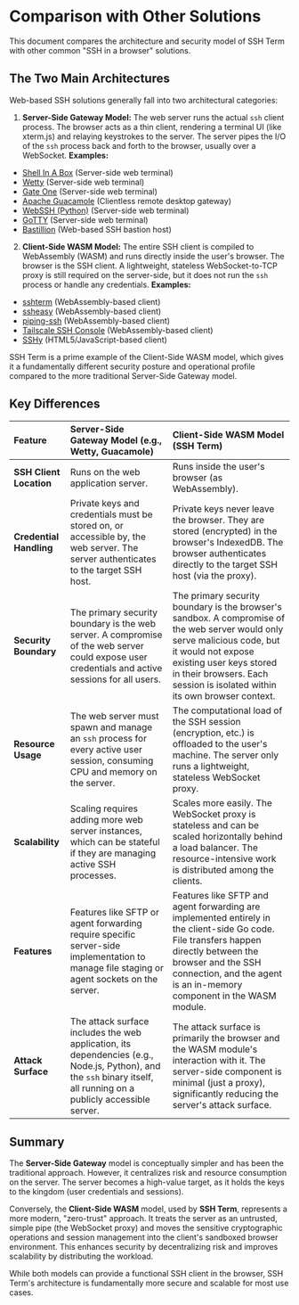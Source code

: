 # Comparison with Other Solutions

This document compares the architecture and security model of SSH Term with other common "SSH in a browser" solutions.

## The Two Main Architectures

Web-based SSH solutions generally fall into two architectural categories:

1.  **Server-Side Gateway Model:** The web server runs the actual `ssh` client process. The browser acts as a thin client, rendering a terminal UI (like xterm.js) and relaying keystrokes to the server. The server pipes the I/O of the `ssh` process back and forth to the browser, usually over a WebSocket.
    **Examples:**

*   [Shell In A Box](https://github.com/shellinabox/shellinabox) (Server-side web terminal)
*   [Wetty](https://github.com/butlerx/wetty) (Server-side web terminal)
*   [Gate One](https://github.com/liftoff/GateOne) (Server-side web terminal)
*   [Apache Guacamole](https://guacamole.apache.org/) (Clientless remote desktop gateway)
*   [WebSSH (Python)](https://github.com/huashengdun/webssh) (Server-side web terminal)
*   [GoTTY](https://github.com/yudai/gotty) (Server-side web terminal)
*   [Bastillion](https://bastillion.io/) (Web-based SSH bastion host)

2.  **Client-Side WASM Model:** The entire SSH client is compiled to WebAssembly (WASM) and runs directly inside the user's browser. The browser is the SSH client. A lightweight, stateless WebSocket-to-TCP proxy is still required on the server-side, but it does not run the `ssh` process or handle any credentials.
**Examples:**

*   [sshterm](https://github.com/c2FmZQ/sshterm) (WebAssembly-based client)
*   [ssheasy](https://github.com/hullarb/ssheasy) (WebAssembly-based client)
*   [piping-ssh](https://github.com/nwtgck/piping-ssh-web) (WebAssembly-based client)
*   [Tailscale SSH Console](https://tailscale.com/blog/ssh-console/) (WebAssembly-based client)
*   [SSHy](https://github.com/stuicey/SSHy) (HTML5/JavaScript-based client)

SSH Term is a prime example of the Client-Side WASM model, which gives it a fundamentally different security posture and operational profile compared to the more traditional Server-Side Gateway model.

## Key Differences

| Feature | Server-Side Gateway Model (e.g., Wetty, Guacamole) | Client-Side WASM Model (SSH Term) |
| :--- | :--- | :--- |
| **SSH Client Location** | Runs on the web application server. | Runs inside the user's browser (as WebAssembly). |
| **Credential Handling** | Private keys and credentials must be stored on, or accessible by, the web server. The server authenticates to the target SSH host. | Private keys never leave the browser. They are stored (encrypted) in the browser's IndexedDB. The browser authenticates directly to the target SSH host (via the proxy). |
| **Security Boundary** | The primary security boundary is the web server. A compromise of the web server could expose user credentials and active sessions for all users. | The primary security boundary is the browser's sandbox. A compromise of the web server would only serve malicious code, but it would not expose existing user keys stored in their browsers. Each session is isolated within its own browser context. |
| **Resource Usage** | The web server must spawn and manage an `ssh` process for every active user session, consuming CPU and memory on the server. | The computational load of the SSH session (encryption, etc.) is offloaded to the user's machine. The server only runs a lightweight, stateless WebSocket proxy. |
| **Scalability** | Scaling requires adding more web server instances, which can be stateful if they are managing active SSH processes. | Scales more easily. The WebSocket proxy is stateless and can be scaled horizontally behind a load balancer. The resource-intensive work is distributed among the clients. |
| **Features** | Features like SFTP or agent forwarding require specific server-side implementation to manage file staging or agent sockets on the server. | Features like SFTP and agent forwarding are implemented entirely in the client-side Go code. File transfers happen directly between the browser and the SSH connection, and the agent is an in-memory component in the WASM module. |
| **Attack Surface** | The attack surface includes the web application, its dependencies (e.g., Node.js, Python), and the `ssh` binary itself, all running on a publicly accessible server. | The attack surface is primarily the browser and the WASM module's interaction with it. The server-side component is minimal (just a proxy), significantly reducing the server's attack surface. |

## Summary

The **Server-Side Gateway** model is conceptually simpler and has been the traditional approach. However, it centralizes risk and resource consumption on the server. The server becomes a high-value target, as it holds the keys to the kingdom (user credentials and sessions).

Conversely, the **Client-Side WASM** model, used by **SSH Term**, represents a more modern, "zero-trust" approach. It treats the server as an untrusted, simple pipe (the WebSocket proxy) and moves the sensitive cryptographic operations and session management into the client's sandboxed browser environment. This enhances security by decentralizing risk and improves scalability by distributing the workload.

While both models can provide a functional SSH client in the browser, SSH Term's architecture is fundamentally more secure and scalable for most use cases.
